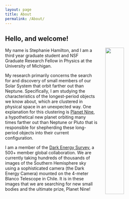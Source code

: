 ```yaml
---
layout: page
title: About
permalink: /About/
---
```


## Hello, and welcome!

<img src="{{ '/img/meCTIO.jpg' | prepend: site.baseurl }}" alt="" style="width:
35%; float: right; margin-left: 5%">


My name is Stephanie Hamilton, and I am a third year graduate student and NSF
Graduate Research Fellow in Physics at the University of Michigan.


My research primarily concerns the search for and discovery of small members of
our Solar System that orbit farther out than Neptune. Specifically, I am
studying the characteristics of the longest-period objects we know about, which
are clustered in physical space in an unexpected way. One explanation for this
clustering is [Planet Nine](http://www.findplanetnine.com), a hypothetical new planet
orbiting many times farther out than Neptune or Pluto that is responsible for
shepherding these long-period objects into their current configuration.


I am a member of the [Dark Energy Survey](http://www.darkenergysurvey.org), a 500+
member global collaboration. We are currently taking hundreds of thousands of
images of the Southern Hemisphere sky using a sophisticated camera (the Dark
Energy Camera) mounted on the 4-meter Blanco Telescope in Chile. It is in these images
that we are searching for new small bodies and the ultimate prize, Planet Nine!



